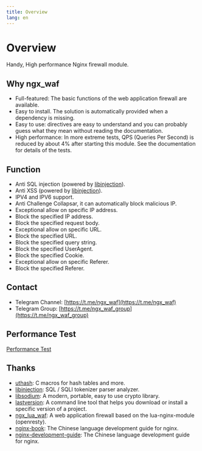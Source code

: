 ```yaml
---
title: Overview
lang: en
---
```


# Overview

Handy, High performance Nginx firewall module.

## Why ngx_waf

* Full-featured: The basic functions of the web application firewall are available.
* Easy to install. The solution is automatically provided when a dependency is missing.
* Easy to use: directives are easy to understand and you can probably guess what they mean without reading the documentation.
* High performance: In more extreme tests, QPS (Queries Per Second) is reduced by about 4% after starting this module. See the documentation for details of the tests.

## Function

* Anti SQL injection (powered by [libinjection](https://github.com/libinjection/libinjection)).
* Anti XSS (powered by [libinjection](https://github.com/libinjection/libinjection)).
* IPV4 and IPV6 support.
* Anti Challenge Collapsar, it can automatically block malicious IP.
* Exceptional allow on specific IP address.
* Block the specified IP address.
* Block the specified request body.
* Exceptional allow on specific URL.
* Block the specified URL.
* Block the specified query string.
* Block the specified UserAgent.
* Block the specified Cookie.
* Exceptional allow on specific Referer.
* Block the specified Referer.


## Contact

* Telegram Channel: [https://t.me/ngx_waf](https://t.me/ngx_waf)
* Telegram Group: [https://t.me/ngx_waf_group](https://t.me/ngx_waf_group)

## Performance Test

[Performance Test](test.md#performance-test)

## Thanks

* [uthash](https://github.com/troydhanson/uthash): C macros for hash tables and more.
* [libinjection](https://github.com/libinjection/libinjection): SQL / SQLI tokenizer parser analyzer.
* [libsodium](https://github.com/jedisct1/libsodium): A modern, portable, easy to use crypto library.
* [lastversion](https://github.com/dvershinin/lastversion): A command line tool that helps you download or install a specific version of a project.
* [ngx_lua_waf](https://github.com/loveshell/ngx_lua_waf): A web application firewall based on the lua-nginx-module (openresty).
* [nginx-book](https://github.com/taobao/nginx-book): The Chinese language development guide for nginx.
* [nginx-development-guide](https://github.com/baishancloud/nginx-development-guide): The Chinese language development guide for nginx.
